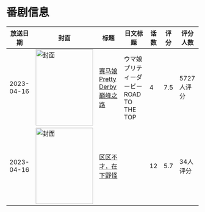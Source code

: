 # 番剧信息

|放送日期|封面|标题|日文标题|话数|评分|评分人数|
|---|---|---|---|---|---|---|
|2023-04-16|<img src="//lain.bgm.tv/pic/cover/c/f2/a7/380448_BO7O9.jpg" alt="封面" style="width:150px;height:200px;object-fit:cover;">|[赛马娘 Pretty Derby 巅峰之路](https://bangumi.tv/subject/380448)|ウマ娘 プリティーダービー ROAD TO THE TOP|4|7.5|5727人评分|
|2023-04-16|<img src="//lain.bgm.tv/pic/cover/c/f2/fe/405222_7LHZH.jpg" alt="封面" style="width:150px;height:200px;object-fit:cover;">|[区区不才，在下野怪](https://bangumi.tv/subject/405222)||12|5.7|34人评分|
